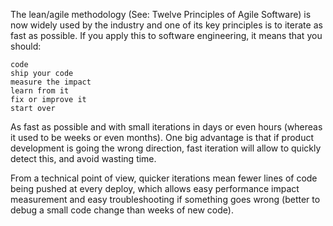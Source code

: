 The lean/agile methodology (See: Twelve Principles of Agile Software) is now widely used by the industry and one of its key principles is to iterate as fast as possible. If you apply this to software engineering, it means that you should:

    code
    ship your code
    measure the impact
    learn from it
    fix or improve it
    start over
As fast as possible and with small iterations in days or even hours (whereas it used to be weeks or even months). One big advantage is that if product development is going the wrong direction, fast iteration will allow to quickly detect this, and avoid wasting time.

From a technical point of view, quicker iterations mean fewer lines of code being pushed at every deploy, which allows easy performance impact measurement and easy troubleshooting if something goes wrong (better to debug a small code change than weeks of new code).

